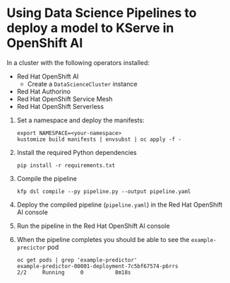 # Using Data Science Pipelines to deploy a model to KServe in OpenShift AI

In a cluster with the following operators installed:

* Red Hat OpenShift AI
  * Create a `DataScienceCluster` instance
* Red Hat Authorino
* Red Hat OpenShift Service Mesh
* Red Hat OpenShift Serverless

1. Set a namespace and deploy the manifests:

    ```shell
    export NAMESPACE=<your-namespace>
    kustomize build manifests | envsubst | oc apply -f -
    ```

2. Install the required Python dependencies

    ```shell
    pip install -r requirements.txt
    ```
      
3. Compile the pipeline

    ```shell
    kfp dsl compile --py pipeline.py --output pipeline.yaml
    ```

4. Deploy the compiled pipeline (`pipeline.yaml`) in the Red Hat OpenShift AI console
5. Run the pipeline in the Red Hat OpenShift AI console
6. When the pipeline completes you should be able to see the `example-precictor` pod

    ```shell
    oc get pods | grep 'example-predictor'
    example-predictor-00001-deployment-7c5bf67574-p6rrs               2/2     Running     0          8m18s
    ```